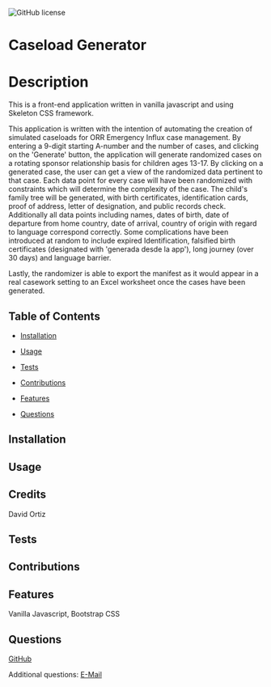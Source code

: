 ![GitHub license](https://img.shields.io/badge/license--blue.svg)

# Caseload Generator

# Description

This is a front-end application written in vanilla javascript and using Skeleton CSS framework.

This application is written with the intention of automating the creation of simulated caseloads for ORR Emergency Influx case management. By entering a 9-digit starting A-number and the number of cases, and clicking on the 'Generate' button, the application will generate randomized cases on a rotating sponsor relationship basis for children ages 13-17. By clicking on a generated case, the user can get a view of the randomized data pertinent to that case. Each data point for every case will have been randomized with constraints which will determine the complexity of the case. The child's family tree will be generated, with birth certificates, identification cards, proof of address, letter of designation, and public records check. Additionally all data points including names, dates of birth, date of departure from home country, date of arrival, country of origin with regard to language correspond correctly. Some complications have been introduced at random to include expired Identification, falsified birth certificates (designated with 'generada desde la app'), long journey (over 30 days) and language barrier.

Lastly, the randomizer is able to export the manifest as it would appear in a real casework setting to an Excel worksheet once the cases have been generated.

## Table of Contents

-   [Installation](#installation)

-   [Usage](#usage)

-   [Tests](#tests)

-   [Contributions](#contributions)

-   [Features](#features)

-   [Questions](#questions)

## Installation

## Usage

## Credits

David Ortiz

## Tests

## Contributions

## Features

Vanilla Javascript, Bootstrap CSS

## Questions

[GitHub](https://github.com/MariachiMES)

Additional questions: [E-Mail](mailto:davidoprodev@gmail.com)
